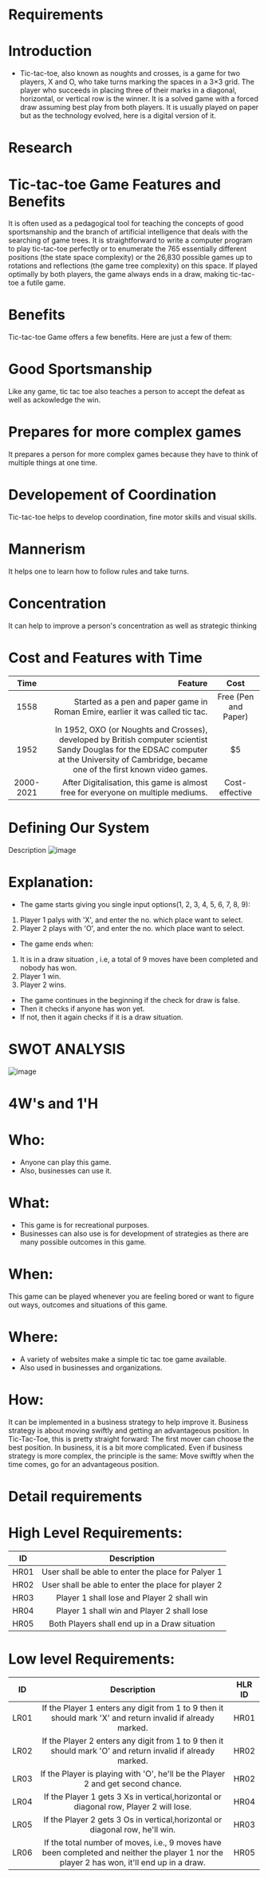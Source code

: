 # Requirements
# Introduction
* Tic-tac-toe, also known as noughts and crosses, is a game for two players, X and O, who take turns marking the spaces in a 3×3 grid. The player who succeeds in placing three of their marks in a diagonal, horizontal, or vertical row is the winner. It is a solved game with a forced draw assuming best play from both players. It is usually played on paper but as the technology evolved, here is a digital version of it.
# Research
# Tic-tac-toe Game Features and Benefits
It is often used as a pedagogical tool for teaching the concepts of good sportsmanship and the branch of artificial intelligence that deals with the searching of game trees. It is straightforward to write a computer program to play tic-tac-toe perfectly or to enumerate the 765 essentially different positions (the state space complexity) or the 26,830 possible games up to rotations and reflections (the game tree complexity) on this space. If played optimally by both players, the game always ends in a draw, making tic-tac-toe a futile game.

# Benefits
Tic-tac-toe Game offers a few benefits. Here are just a few of them:

# Good Sportsmanship
Like any game, tic tac toe also teaches a person to accept the defeat as well as ackowledge the win.

# Prepares for more complex games
It prepares a person for more complex games because they have to think of multiple things at one time.

# Developement of Coordination
Tic-tac-toe helps to develop coordination, fine motor skills and visual skills.

# Mannerism
It helps one to learn how to follow rules and take turns.

# Concentration
It can help to improve a person's concentration as well as strategic thinking

# Cost and Features with Time
|Time|  Feature|	Cost|
|:--:|--------:|:----:|
|1558|	Started as a pen and paper game in Roman Emire, earlier it was called tic tac.	|Free (Pen and Paper)|
|1952|	In 1952, OXO (or Noughts and Crosses), developed by British computer scientist Sandy Douglas for the EDSAC computer at the University of Cambridge, became one of the first known video games.|	$5|
|2000-2021|	After Digitalisation, this game is almost free for everyone on multiple mediums.|	Cost-effective|

# Defining Our System
Description
![image](https://user-images.githubusercontent.com/101354249/161324556-b1d7a98a-5a5a-452c-a837-2aa354f902b0.png)

# Explanation:
* The game starts giving you single input options(1, 2, 3, 4, 5, 6, 7, 8, 9):
 1)  Player 1 palys with 'X', and enter the no. which place want to select.
 2)  Player 2 plays with 'O', and enter the no. which place want to select.
* The game ends when:
 1)  It is in a draw situation , i.e, a total of 9 moves have been completed and nobody has won.
 2)  Player 1 win.
 3)  Player 2 wins.
* The game continues in the beginning if the check for draw is false.
* Then it checks if anyone has won yet.
* If not, then it again checks if it is a draw situation.
# SWOT ANALYSIS
![image](https://user-images.githubusercontent.com/101354249/161325932-c60d0437-f1f7-4c4e-9004-872d7b0511b4.png)


# 4W's and 1'H
# Who:
* Anyone can play this game.
* Also, businesses can use it.
# What:
* This game is for recreational purposes.
* Businesses can also use is for development of strategies as there are many possible outcomes in this game.
# When:
This game can be played whenever you are feeling bored or want to figure out ways, outcomes and situations of this game.
# Where:
* A variety of websites make a simple tic tac toe game available.
* Also used in businesses and organizations.
# How:
It can be implemented in a business strategy to help improve it. Business strategy is about moving swiftly and getting an advantageous position. In Tic-Tac-Toe, this is pretty straight forward: The first mover can choose the best position. In business, it is a bit more complicated. Even if business strategy is more complex, the principle is the same: Move swiftly when the time comes, go for an advantageous position.
# Detail requirements
# High Level Requirements:
|ID|	Description|
|:--:|:---------:|
|HR01|	User shall be able to enter the place for Palyer 1|
|HR02|	User shall be able to enter the place for player 2|
|HR03|	Player 1 shall lose and Player 2 shall win|
|HR04|	Player 1 shall win and Player 2 shall lose|
|HR05|	Both Players shall end up in a Draw situation|
# Low level Requirements:
|ID|	Description|	HLR ID|
|:--:|:---------:|:------:|
|LR01|	If the Player 1 enters any digit from 1 to 9 then it should mark 'X' and return invalid if already marked.| HR01|
|LR02|	If the Player 2 enters any digit from 1 to 9 then it should mark 'O' and return invalid if already marked.|	HR02|
|LR03|	If the Player is playing with 'O', he'll be the Player 2 and get second chance.|	HR02|
|LR04|	If the Player 1 gets 3 Xs in vertical,horizontal or diagonal row, Player 2 will lose.|	HR04|
|LR05|	If the Player 2 gets 3 Os in vertical,horizontal or diagonal row, he'll win.|	HR03|
|LR06|	If the total number of moves, i.e., 9 moves have been completed and neither the player 1 nor the player 2 has won, it'll end up in a draw.|	HR05|
